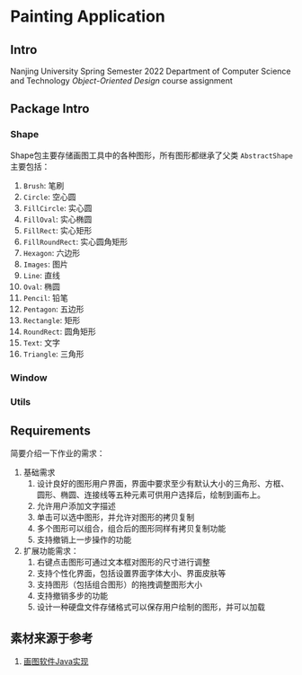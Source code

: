 # Painting Application

## Intro

Nanjing University Spring Semester 2022 Department of Computer Science and Technology *Object-Oriented Design* course assignment

## Package Intro

### Shape

Shape包主要存储画图工具中的各种图形，所有图形都继承了父类 `AbstractShape` 主要包括：
1. `Brush`: 笔刷
2. `Circle`: 空心圆
3. `FillCircle`: 实心圆
4. `FillOval`: 实心椭圆
5. `FillRect`: 实心矩形
6. `FillRoundRect`: 实心圆角矩形
7. `Hexagon`: 六边形
8. `Images`: 图片
9. `Line`: 直线
10. `Oval`: 椭圆
11. `Pencil`: 铅笔
12. `Pentagon`: 五边形
13. `Rectangle`: 矩形
14. `RoundRect`: 圆角矩形
15. `Text`: 文字
16. `Triangle`: 三角形

### Window

### Utils

## Requirements

简要介绍一下作业的需求：
1. 基础需求
   1. 设计良好的图形用户界面，界面中要求至少有默认大小的三角形、方框、圆形、椭圆、连接线等五种元素可供用户选择后，绘制到画布上。
   2. 允许用户添加文字描述
   3. 单击可以选中图形，并允许对图形的拷贝复制
   4. 多个图形可以组合，组合后的图形同样有拷贝复制功能
   5. 支持撤销上一步操作的功能
2. 扩展功能需求：
   1. 右键点击图形可通过文本框对图形的尺寸进行调整
   2. 支持个性化界面，包括设置界面字体大小、界面皮肤等
   3. 支持图形（包括组合图形）的拖拽调整图形大小
   4. 支持撤销多步的功能
   5. 设计一种硬盘文件存储格式可以保存用户绘制的图形，并可以加载

## 素材来源于参考

1. [画图软件Java实现](https://github.com/HansGerry/Painting)
